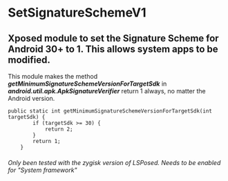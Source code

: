 # SetSignatureSchemeV1
## Xposed module to set the Signature Scheme for Android 30+ to 1. This allows system apps to be modified.



This module makes the method **_getMinimumSignatureSchemeVersionForTargetSdk_** in **_android.util.apk.ApkSignatureVerifier_** return 1 always, no matter the Android version.

```
public static int getMinimumSignatureSchemeVersionForTargetSdk(int targetSdk) {
        if (targetSdk >= 30) {
            return 2;
        }
        return 1;
    }
```

###### Only been tested with the zygisk version of LSPosed. Needs to be enabled for "System framework"
